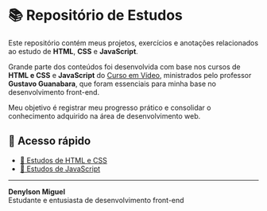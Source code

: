 # 📚 Repositório de Estudos

Este repositório contém meus projetos, exercícios e anotações relacionados ao estudo de **HTML**, **CSS** e **JavaScript**.

Grande parte dos conteúdos foi desenvolvida com base nos cursos de **HTML e CSS** e **JavaScript** do [Curso em Vídeo](https://www.cursoemvideo.com/), ministrados pelo professor **Gustavo Guanabara**, que foram essenciais para minha base no desenvolvimento front-end.

Meu objetivo é registrar meu progresso prático e consolidar o conhecimento adquirido na área de desenvolvimento web.

## 🔗 Acesso rápido

- [📁 Estudos de HTML e CSS](https://github.com/DenylsonMiguel/estudos/tree/main/html-css)  
- [📁 Estudos de JavaScript](https://github.com/DenylsonMiguel/estudos/tree/main/javascript)

---

**Denylson Miguel**  
Estudante e entusiasta de desenvolvimento front-end

